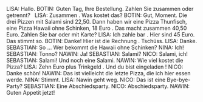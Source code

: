 LISA:
Hallo.
BOTIN:
Guten Tag, Ihre Bestellung. Zahlen Sie zusammen oder getrennt?  
LISA:
Zusammen . Was kostet das?
BOTIN:
Gut, Moment. Die drei Pizzen mit Salami sind 22,50. Dann haben wir eine Pizza Thunfisch, eine Pizza Hawaii ohne Schinken, 18 Euro . Das macht zusammen 40,50 Euro. Zahlen Sie bar oder mit Karte? 
LISA:
Ich zahle bar . Hier sind 45 Euro. Das stimmt so. 
BOTIN:
Danke! Hier ist die Rechnung . Tschüss.
LISA:
Danke.
SEBASTIAN:
So … Wer bekommt die Hawaii ohne Schinken?
NINA:
Ich!
SEBASTIAN:
Tonno?
NAWIN:
Ja!
SEBASTIAN:
Salami?
NICO:
Salami, ich!
SEBASTIAN:
Salami! Und noch eine Salami.
NAWIN:
Wie viel kostet die Pizza?
LISA:
Zehn Euro plus Trinkgeld . Und du bist eingeladen !
NICO:
Danke schön!
NAWIN:
Das ist vielleicht die letzte Pizza, die ich hier essen werde.
NINA:
Stimmt.
LISA:
Nawin geht weg.
NICO:
Das ist eine Bye-bye-Party?
SEBASTIAN:
Eine Abschiedsparty.
NICO:
Abschiedsparty.
NAWIN:
Guten Appetit jetzt!

